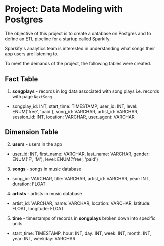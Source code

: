 # Project: Data Modeling with Postgres

The objective of this project is to create a database on Postgres and to define an ETL pipeline for a startup called Sparkify.

Sparkify's analytics team is interested in understanding what songs their app users are listening to.

To meet the demands of the project, the following tables were created.

## Fact Table
1. **songplays** - records in log data associated with song plays i.e. records with page `NextSong`
- songplay_id: INT, start_time: TIMESTAMP, user_id: INT, level: ENUM('free', 'paid'), song_id: VARCHAR, artist_id: VARCHAR, session_id: INT, location: VARCHAR, user_agent: VARCHAR

## Dimension Table
2. **users** - users in the app
- user_id: INT, first_name: VARCHAR, last_name: VARCHAR, gender: ENUM('F', 'M'), level: ENUM('free', 'paid')

3. **songs** - songs in music database
- song_id: VARCHAR, title: VARCHAR, artist_id: VARCHAR, year: INT, duration: FLOAT

4. **artists** - artists in music database
- artist_id: VARCHAR, name: VARCHAR, location: VARCHAR, latitude: FLOAT, longitude: FLOAT

5. **time** - timestamps of records in **songplays** broken down into specific units
- start_time: TIMESTAMP, hour: INT, day: INT, week: INT, month: INT, year: INT, weekday: VARCHAR

